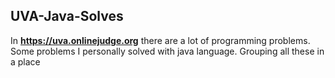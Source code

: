 ## UVA-Java-Solves

In **https://uva.onlinejudge.org** there are a lot of programming problems. Some problems I personally solved with java language. Grouping all these in a place

